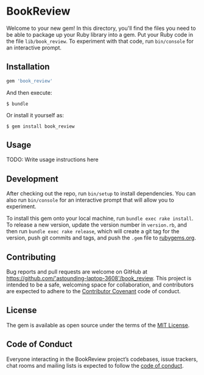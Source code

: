 # BookReview

Welcome to your new gem! In this directory, you'll find the files you need to be able to package up your Ruby library into a gem. Put your Ruby code in the file `lib/book_review`. To experiment with that code, run `bin/console` for an interactive prompt.


## Installation


```ruby
gem 'book_review'
```

And then execute:

    $ bundle

Or install it yourself as:

    $ gem install book_review

## Usage

TODO: Write usage instructions here

## Development

After checking out the repo, run `bin/setup` to install dependencies. You can also run `bin/console` for an interactive prompt that will allow you to experiment.

To install this gem onto your local machine, run `bundle exec rake install`. To release a new version, update the version number in `version.rb`, and then run `bundle exec rake release`, which will create a git tag for the version, push git commits and tags, and push the `.gem` file to [rubygems.org](https://rubygems.org).

## Contributing

Bug reports and pull requests are welcome on GitHub at https://github.com/'astounding-laptop-3608'/book_review. This project is intended to be a safe, welcoming space for collaboration, and contributors are expected to adhere to the [Contributor Covenant](http://contributor-covenant.org) code of conduct.

## License

The gem is available as open source under the terms of the [MIT License](https://opensource.org/licenses/MIT).

## Code of Conduct

Everyone interacting in the BookReview project’s codebases, issue trackers, chat rooms and mailing lists is expected to follow the [code of conduct](https://github.com/'astounding-laptop-3608'/book_review/blob/master/CODE_OF_CONDUCT.md).
